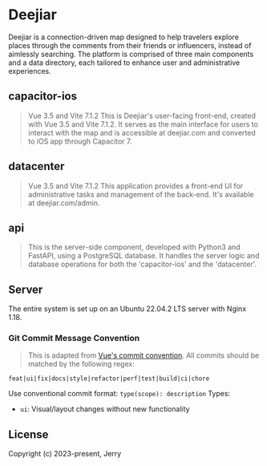 # Deejiar
Deejiar is a connection-driven map designed to help travelers explore places through the comments from their friends or influencers, instead of aimlessly searching. The platform is comprised of three main components and a data directory, each tailored to enhance user and administrative experiences.

## capacitor-ios
> Vue 3.5 and Vite 7.1.2
This is Deejiar's user-facing front-end, created with Vue 3.5 and Vite 7.1.2. It serves as the main interface for users to interact with the map and is accessible at deejiar.com and converted to iOS app through Capacitor 7.

## datacenter
> Vue 3.5 and Vite 7.1.2
This application provides a front-end UI for administrative tasks and management of the back-end. It's available at deejiar.com/admin.

## api
> This is the server-side component, developed with Python3 and FastAPI, using a PostgreSQL database. It handles the server logic and database operations for both the 'capacitor-ios' and the 'datacenter'.

## Server
The entire system is set up on an Ubuntu 22.04.2 LTS server with Nginx 1.18.

### Git Commit Message Convention
> This is adapted from [Vue's commit convention](https://github.com/vuejs/core/blob/main/.github/commit-convention.md).
All commits should be matched by the following regex:
```regexp
feat|ui|fix|docs|style|refactor|perf|test|build|ci|chore
```
Use conventional commit format: `type(scope): description`
Types:
- `ui`: Visual/layout changes without new functionality

## License
Copyright (c) 2023-present, Jerry